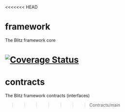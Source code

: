 <<<<<<< HEAD
# framework
The Blitz framework core

[![Coverage Status](https://coveralls.io/repos/github/blitz-php/framework/badge.svg?branch=main)](https://coveralls.io/github/blitz-php/framework?branch=main)
=======
# contracts
The Blitz framework contracts (interfaces)
>>>>>>> Contracts/main
